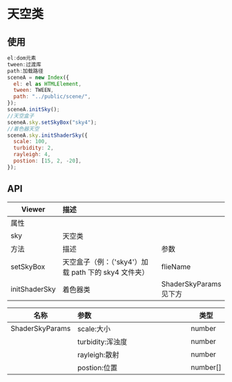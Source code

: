 # 天空类

<Index />

<script setup>
import Index from './sky.vue'
</script>

## 使用

```js
el:dom元素
tween:过渡库
path:加载路径
sceneA = new Index({
  el: el as HTMLElement,
  tween: TWEEN,
  path: "../public/scene/",
});
sceneA.initSky();
//天空盒子
sceneA.sky.setSkyBox("sky4");
//着色器天空
sceneA.sky.initShaderSky({
  scale: 100,
  turbidity: 2,
  rayleigh: 4,
  postion: [15, 2, -20],
});
```

## API

<style>
    table th:nth-of-type(1) {
        width: 100px;
    }
    table th:nth-of-type(2) {
        width: 600px;
    }
</style>

| Viewer        | 描述                                                 |                        |
| ------------- | :--------------------------------------------------- | ---------------------- |
| 属性          |                                                      |                        |
| sky           | 天空类                                               |                        |
| 方法          | 描述                                                 | 参数                   |
| setSkyBox     | 天空盒子（例：（'sky4'）加载 path 下的 sky4 文件夹） | flieName               |
| initShaderSky | 着色器类                                             | ShaderSkyParams 见下方 |

| 名称            | 参数             | 类型     |
| --------------- | :--------------- | -------- |
| ShaderSkyParams | scale:大小       | number   |
|                 | turbidity:浑浊度 | number   |
|                 | rayleigh:散射    | number   |
|                 | postion:位置     | number[] |
